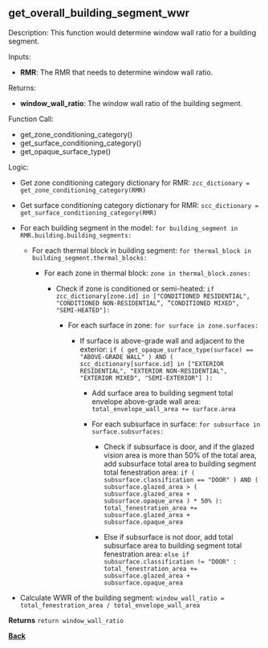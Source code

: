 
## get_overall_building_segment_wwr

Description: This function would determine window wall ratio for a building segment.  

Inputs:
  - **RMR**: The RMR that needs to determine window wall ratio.  

Returns:
- **window_wall_ratio**: The window wall ratio of the building segment.  

Function Call:

- get_zone_conditioning_category()
- get_surface_conditioning_category()
- get_opaque_surface_type()

Logic:

- Get zone conditioning category dictionary for RMR: `zcc_dictionary = get_zone_conditioning_category(RMR)`

- Get surface conditioning category dictionary for RMR: `scc_dictionary = get_surface_conditioning_category(RMR)`

- For each building segment in the model: `for building_segment in RMR.building.building_segments:`

  - For each thermal block in building segment: `for thermal_block in building_segment.thermal_blocks:`

    - For each zone in thermal block: `zone in thermal_block.zones:`

      - Check if zone is conditioned or semi-heated: `if zcc_dictionary[zone.id] in ["CONDITIONED RESIDENTIAL", "CONDITIONED NON-RESIDENTIAL“, ”CONDITIONED MIXED", "SEMI-HEATED"]:`

        - For each surface in zone: `for surface in zone.surfaces:`

          - If surface is above-grade wall and adjacent to the exterior: `if ( get_opaque_surface_type(surface) == "ABOVE-GRADE WALL" ) AND ( scc_dictionary[surface.id] in ["EXTERIOR RESIDENTIAL", "EXTERIOR NON-RESIDENTIAL", "EXTERIOR MIXED", "SEMI-EXTERIOR"] ):`  

            - Add surface area to building segment total envelope above-grade wall area: `total_envelope_wall_area += surface.area`

            - For each subsurface in surface: `for subsurface in surface.subsurfaces:`  

              - Check if subsurface is door, and if the glazed vision area is more than 50% of the total area, add subsurface total area to building segment total fenestration area: `if ( subsurface.classification == "DOOR" ) AND ( subsurface.glazed_area > ( subsurface.glazed_area + subsurface.opaque_area ) * 50% ): total_fenestration_area += subsurface.glazed_area + subsurface.opaque_area`  

              - Else if subsurface is not door, add total subsurface area to building segment total fenestration area: `else if subsurface.classification != "DOOR" : total_fenestration_area += subsurface.glazed_area + subsurface.opaque_area`

- Calculate WWR of the building segment: `window_wall_ratio = total_fenestration_area / total_envelope_wall_area`

**Returns** `return window_wall_ratio`  

**[Back](../_toc.md)**
